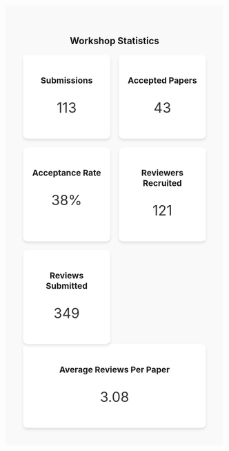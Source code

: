 <section id="stats" class="workshop-stats">
  <h2>Workshop Statistics</h2>
  <div class="stats-grid">
    <div class="stat-card">
      <h3>Submissions</h3>
      <p>113</p>
    </div>
    <div class="stat-card">
      <h3>Accepted Papers</h3>
      <p>43</p>
    </div>
    <div class="stat-card">
      <h3>Acceptance Rate</h3>
      <p>38%</p>
    </div>
    <div class="stat-card">
      <h3>Reviewers Recruited</h3>
      <p>121</p>
    </div>
    <div class="stat-card">
      <h3>Reviews Submitted</h3>
      <p>349</p>
    </div>
    </div>
    <div class="stat-card">
      <h3>Average Reviews Per Paper</h3>
      <p>3.08</p>
    </div>
  </div>
</section>

<!-- Add some CSS -->
<style>
  .workshop-stats {
    text-align: center;
    padding: 40px;
    background-color: #f9f9f9;
  }

  .stats-grid {
    display: grid;
    grid-template-columns: repeat(auto-fit, minmax(150px, 1fr));
    gap: 20px;
    margin-top: 20px;
  }

  .stat-card {
    background-color: white;
    padding: 20px;
    border-radius: 10px;
    box-shadow: 0 4px 6px rgba(0, 0, 0, 0.1);
  }

  .stat-card h3 {
    font-size: 1.2rem;
    margin-bottom: 10px;
  }

  .stat-card p {
    font-size: 2rem;
    color: #333;
  }
</style>
